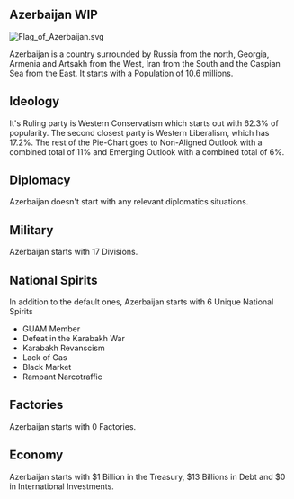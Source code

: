 ## Azerbaijan WIP

![Flag_of_Azerbaijan.svg](uploads/e042594f7ab506aa3c3b5ad658735eea/Flag_of_Azerbaijan.svg.png)

Azerbaijan is a country surrounded by Russia from the north, Georgia, Armenia and Artsakh from the West, Iran from the South and the Caspian Sea from the East. It starts with a Population of 10.6 millions.

## Ideology

It's Ruling party is Western Conservatism which starts out with 62.3% of popularity. The second closest party is Western Liberalism, which has 17.2%. The rest of the Pie-Chart goes to Non-Aligned Outlook with a combined total of 11% and Emerging Outlook with a combined total of 6%.

## Diplomacy

Azerbaijan doesn't start with any relevant diplomatics situations.

## Military

Azerbaijan starts with 17 Divisions.

## National Spirits

In addition to the default ones, Azerbaijan starts with 6 Unique National Spirits

- GUAM Member
- Defeat in the Karabakh War
- Karabakh Revanscism
- Lack of Gas
- Black Market
- Rampant Narcotraffic

## Factories

Azerbaijan starts with 0 Factories.

## Economy

Azerbaijan starts with $1 Billion in the Treasury, $13 Billions in Debt and $0 in International Investments.
